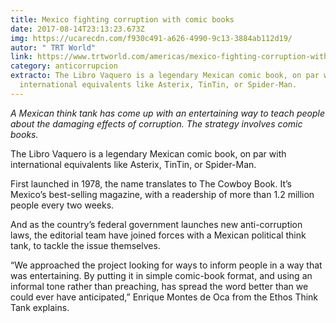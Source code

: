 ```yaml
---
title: Mexico fighting corruption with comic books
date: 2017-08-14T23:13:23.673Z
img: https://ucarecdn.com/f930c491-a626-4990-9c13-3884ab112d19/
autor: " TRT World"
link: https://www.trtworld.com/americas/mexico-fighting-corruption-with-comic-books-9620
category: anticorrupcion
extracto: The Libro Vaquero is a legendary Mexican comic book, on par with
  international equivalents like Asterix, TinTin, or Spider-Man.
---
```

*A Mexican think tank has come up with an entertaining way to teach people about the damaging effects of corruption. The strategy involves comic books.*

The Libro Vaquero is a legendary Mexican comic book, on par with international equivalents like Asterix, TinTin, or Spider-Man.

First launched in 1978, the name translates to The Cowboy Book. It’s Mexico’s best-selling magazine, with a readership of more than 1.2 million people every two weeks.

And as the country’s federal government launches new anti-corruption laws, the editorial team have joined forces with a Mexican political think tank, to tackle the issue themselves.

“We approached the project looking for ways to inform people in a way that was entertaining. By putting it in simple comic-book format, and using an informal tone rather than preaching, has spread the word better than we could ever have anticipated,” Enrique Montes de Oca from the Ethos Think Tank explains.